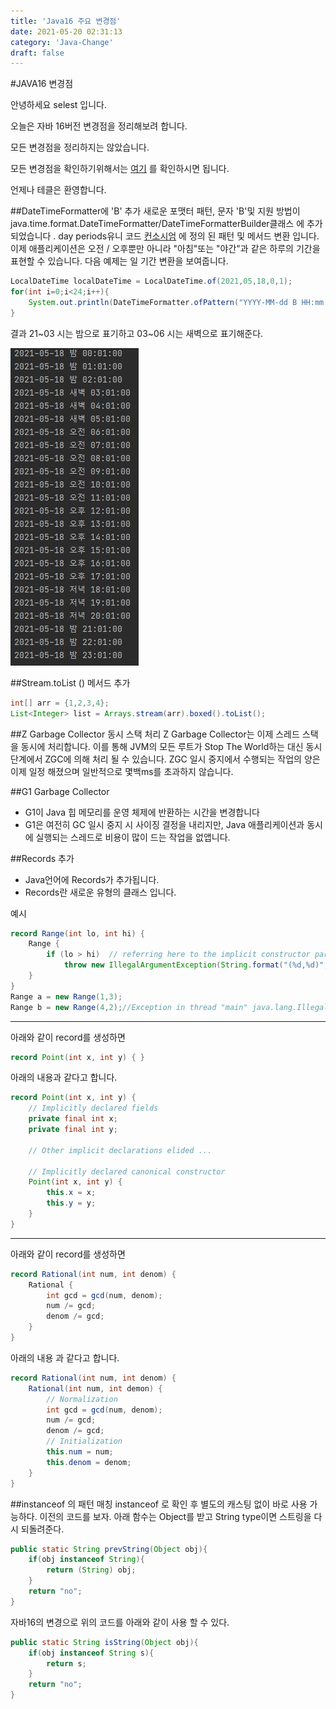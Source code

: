 ```yaml
---
title: 'Java16 주요 변경점'
date: 2021-05-20 02:31:13
category: 'Java-Change'
draft: false
---
```

#JAVA16 변경점

안녕하세요 selest 입니다.

오늘은 자바 16버전 변경점을 정리해보려 합니다.

모든 변경점을 정리하지는 않았습니다.

모든 변경점을 확인하기위해서는 [여기](http://jdk.java.net/16/release-notes) 를 확인하시면 됩니다.

언제나 테클은 환영합니다.


##DateTimeFormatter에 'B' 추가
새로운 포맷터 패턴, 문자 'B'및 지원 방법이 java.time.format.DateTimeFormatter/DateTimeFormatterBuilder클래스 에 추가되었습니다 . day periods유니 코드 [컨소시엄](https://unicode.org/reports/tr35/tr35-dates.html#dayPeriods) 에 정의 된 패턴 및 메서드 변환 입니다. 이제 애플리케이션은 오전 / 오후뿐만 아니라 "아침"또는 "야간"과 같은 하루의 기간을 표현할 수 있습니다. 다음 예제는 일 기간 변환을 보여줍니다.

```java
LocalDateTime localDateTime = LocalDateTime.of(2021,05,18,0,1);
for(int i=0;i<24;i++){
    System.out.println(DateTimeFormatter.ofPattern("YYYY-MM-dd B HH:mm:ss").format(localDateTime.plusHours(i)));
}
```

결과
21~03 시는 밤으로 표기하고
03~06 시는 새벽으로 표기해준다.

![DateTimeFomatter결과](./img/DateTimeFormatterLog.JPG)


##Stream.toList () 메서드 추가
```java
int[] arr = {1,2,3,4};
List<Integer> list = Arrays.stream(arr).boxed().toList();
```


##Z Garbage Collector 동시 스택 처리
Z Garbage Collector는 이제 스레드 스택을 동시에 처리합니다. 이를 통해 JVM의 모든 루트가 Stop The World하는 대신 동시 단계에서 ZGC에 의해 처리 될 수 있습니다. ZGC 일시 중지에서 수행되는 작업의 양은 이제 일정 해졌으며 일반적으로 몇백ms를 초과하지 않습니다.

##G1 Garbage Collector
- G1이 Java 힙 메모리를 운영 체제에 반환하는 시간을 변경합니다
- G1은 여전히 GC 일시 중지 시 사이징 결정을 내리지만, Java 애플리케이션과 동시에 실행되는 스레드로 비용이 많이 드는 작업을 없앱니다.

##Records 추가
- Java언어에 Records가 추가됩니다.
- Records란 새로운 유형의 클래스 입니다.

예시
```java
record Range(int lo, int hi) {
    Range {
        if (lo > hi)  // referring here to the implicit constructor parameters
            throw new IllegalArgumentException(String.format("(%d,%d)", lo, hi));
    }
}
Range a = new Range(1,3);
Range b = new Range(4,2);//Exception in thread "main" java.lang.IllegalArgumentException: (4,2)
```
---
아래와 같이 record를 생성하면
```java
record Point(int x, int y) { }
```

아래의 내용과 같다고 합니다.
```java
record Point(int x, int y) {
    // Implicitly declared fields
    private final int x;
    private final int y;

    // Other implicit declarations elided ...

    // Implicitly declared canonical constructor
    Point(int x, int y) {
        this.x = x;
        this.y = y;
    }
}
```
---
아래와 같이 record를 생성하면
```java
record Rational(int num, int denom) {
    Rational {
        int gcd = gcd(num, denom);
        num /= gcd;
        denom /= gcd;
    }
}
```

아래의 내용 과 같다고 합니다.

```java
record Rational(int num, int denom) {
    Rational(int num, int demon) {
        // Normalization
        int gcd = gcd(num, denom);
        num /= gcd;
        denom /= gcd;
        // Initialization
        this.num = num;
        this.denom = denom;
    }
}
```

##instanceof 의 패턴 매칭
instanceof 로 확인 후 별도의 캐스팅 없이 바로 사용 가능하다.
이전의 코드를 보자.
아래 함수는 Object를 받고 String type이면 스트링을 다시 되돌려준다.
```java
public static String prevString(Object obj){
    if(obj instanceof String){
        return (String) obj;
    }
    return "no";
}
```

자바16의 변경으로 위의 코드를 아래와 같이 사용 할 수 있다.
```java
public static String isString(Object obj){
    if(obj instanceof String s){
        return s;
    }
    return "no";
}
```